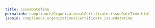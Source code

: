 ```yaml
---
title: issueDateTime
permalink: compliance/OrganizationalCertificate.issueDateTime.html
jsonid: compliance_organizationalcertificate_issuedatetime
---
```

